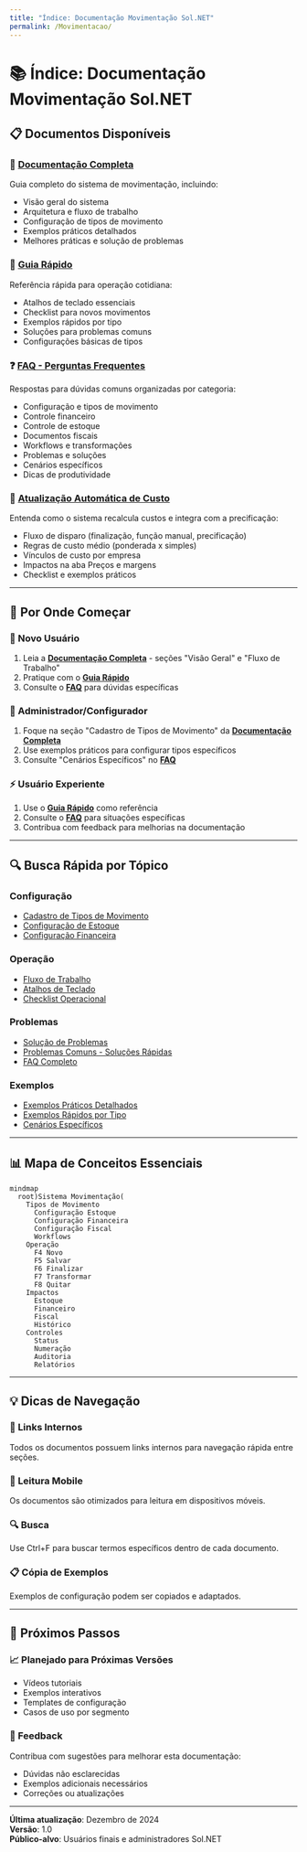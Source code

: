 ```yaml
---
title: "Índice: Documentação Movimentação Sol.NET"
permalink: /Movimentacao/
---
```

# 📚 Índice: Documentação Movimentação Sol.NET

## 📋 Documentos Disponíveis

### 📖 **[Documentação Completa](documentacao/)**
Guia completo do sistema de movimentação, incluindo:
- Visão geral do sistema
- Arquitetura e fluxo de trabalho
- Configuração de tipos de movimento
- Exemplos práticos detalhados
- Melhores práticas e solução de problemas

### 🚀 **[Guia Rápido](guia-rapido/)**
Referência rápida para operação cotidiana:
- Atalhos de teclado essenciais
- Checklist para novos movimentos
- Exemplos rápidos por tipo
- Soluções para problemas comuns
- Configurações básicas de tipos

### ❓ **[FAQ - Perguntas Frequentes](faq/)**
Respostas para dúvidas comuns organizadas por categoria:
- Configuração e tipos de movimento
- Controle financeiro
- Controle de estoque
- Documentos fiscais
- Workflows e transformações
- Problemas e soluções
- Cenários específicos
- Dicas de produtividade

### 🧮 **[Atualização Automática de Custo](atualizacao-custo/)**
Entenda como o sistema recalcula custos e integra com a precificação:
- Fluxo de disparo (finalização, função manual, precificação)
- Regras de custo médio (ponderada x simples)
- Vínculos de custo por empresa
- Impactos na aba Preços e margens
- Checklist e exemplos práticos

---

## 🎯 Por Onde Começar

### **👤 Novo Usuário**
1. Leia a **[Documentação Completa](documentacao/)** - seções "Visão Geral" e "Fluxo de Trabalho"
2. Pratique com o **[Guia Rápido](guia-rapido/)**
3. Consulte o **[FAQ](faq/)** para dúvidas específicas

### **🔧 Administrador/Configurador**
1. Foque na seção "Cadastro de Tipos de Movimento" da **[Documentação Completa](documentacao/)**
2. Use exemplos práticos para configurar tipos específicos
3. Consulte "Cenários Específicos" no **[FAQ](faq/)**

### **⚡ Usuário Experiente**
1. Use o **[Guia Rápido](guia-rapido/)** como referência
2. Consulte o **[FAQ](faq/)** para situações específicas
3. Contribua com feedback para melhorias na documentação

---

## 🔍 Busca Rápida por Tópico

### **Configuração**
- [Cadastro de Tipos de Movimento](documentacao/#-cadastro-de-tipos-de-movimento---centro-de-controle)
- [Configuração de Estoque](faq/#-controle-de-estoque)
- [Configuração Financeira](faq/#-controle-financeiro)

### **Operação**
- [Fluxo de Trabalho](documentacao/#-fluxo-de-trabalho---passo-a-passo)
- [Atalhos de Teclado](guia-rapido/#-atalhos-essenciais)
- [Checklist Operacional](guia-rapido/#-checklist-novo-movimento)

### **Problemas**
- [Solução de Problemas](documentacao/#-solu%C3%A7%C3%A3o-de-problemas-comuns)
- [Problemas Comuns - Soluções Rápidas](guia-rapido/#-problemas-comuns---solu%C3%A7%C3%B5es-r%C3%A1pidas)
- [FAQ Completo](faq/)

### **Exemplos**
- [Exemplos Práticos Detalhados](documentacao/#-exemplos-pr%C3%A1ticos)
- [Exemplos Rápidos por Tipo](guia-rapido/#-exemplos-r%C3%A1pidos-por-tipo)
- [Cenários Específicos](faq/#-cen%C3%A1rios-espec%C3%ADficos)

---

## 📊 Mapa de Conceitos Essenciais

```mermaid
mindmap
  root)Sistema Movimentação(
    Tipos de Movimento
      Configuração Estoque
      Configuração Financeira  
      Configuração Fiscal
      Workflows
    Operação
      F4 Novo
      F5 Salvar
      F6 Finalizar
      F7 Transformar
      F8 Quitar
    Impactos
      Estoque
      Financeiro
      Fiscal
      Histórico
    Controles
      Status
      Numeração
      Auditoria
      Relatórios
```

---

## 💡 Dicas de Navegação

### **🔗 Links Internos**
Todos os documentos possuem links internos para navegação rápida entre seções.

### **📱 Leitura Mobile**
Os documentos são otimizados para leitura em dispositivos móveis.

### **🔍 Busca**
Use Ctrl+F para buscar termos específicos dentro de cada documento.

### **📋 Cópia de Exemplos**
Exemplos de configuração podem ser copiados e adaptados.

---

## 🚀 Próximos Passos

### **📈 Planejado para Próximas Versões**
- Vídeos tutoriais
- Exemplos interativos
- Templates de configuração
- Casos de uso por segmento

### **💬 Feedback**
Contribua com sugestões para melhorar esta documentação:
- Dúvidas não esclarecidas
- Exemplos adicionais necessários
- Correções ou atualizações

---

**Última atualização**: Dezembro de 2024  
**Versão**: 1.0  
**Público-alvo**: Usuários finais e administradores Sol.NET